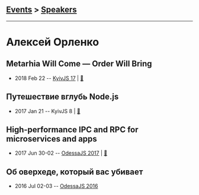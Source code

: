## [Events](../README.md) > [Speakers](../speakers.md)
---

# Алексей Орленко

## Metarhia Will Come — Order Will Bring
- 2018 Feb 22 -- [KyivJS 17](https://youtu.be/pFULDKyyqp8)  | [:notebook:](https://www.slideshare.net/tshemsedinov/metarhia-kievjs-22feb2018)  
## Путешествие вглубь Node.js
- 2017 Jan 21 -- KyivJS 8  | [:notebook:](http://aqrln.github.io/kyivjs-2017/#/)  
## High-performance IPC and RPC for microservices and apps
- 2017 Jun 30-02 -- [OdessaJS 2017](https://www.youtube.com/watch?v=5Jn_rKhIMr4)  | [:notebook:](https://www.slideshare.net/OdessaJSConf/alexey-orlenko-highperformance-ipc-and-rpc-for-microservices-and-apps)  
## Об оверхеде, который вас убивает
- 2016 Jul 02-03 -- [OdessaJS 2016](https://youtu.be/LYqhH2Rk-K4)    
